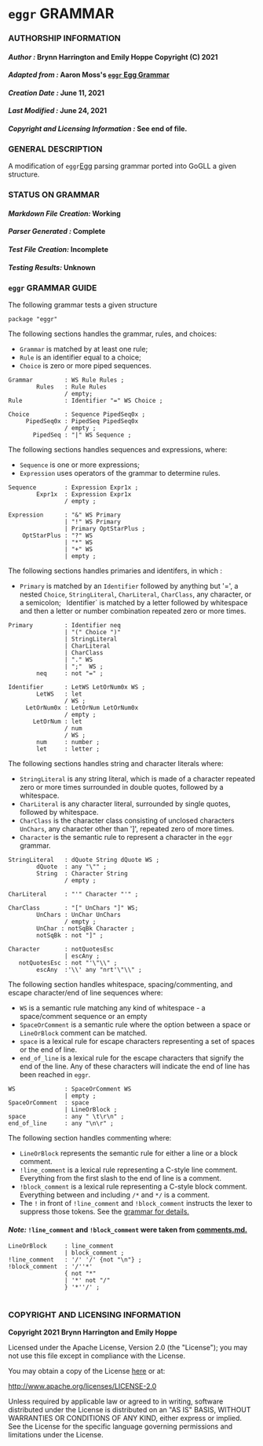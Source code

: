 # **`eggr` GRAMMAR**

### **AUTHORSHIP INFORMATION**
#### *Author :* Brynn Harrington and Emily Hoppe Copyright (C) 2021
#### *Adapted from :* Aaron Moss's [`eggr` Egg Grammar](https://github.com/bruceiv/egg/blob/deriv/grammars/eggr.egg)
#### *Creation Date :* June 11, 2021 
#### *Last Modified :* June 24, 2021
#### *Copyright and Licensing Information :* See end of file.

###  **GENERAL DESCRIPTION**
A modification of `eggr`[Egg](https://github.com/bruceiv/egg/blob/deriv/grammars/eggr.egg) parsing grammar ported into GoGLL a given structure.

### **STATUS ON GRAMMAR**
#### *Markdown File Creation:* Working
#### *Parser Generated :* Complete
#### *Test File Creation:* Incomplete
#### *Testing Results:* Unknown
### **`eggr` GRAMMAR GUIDE**
The following grammar tests a given structure 

```
package "eggr"
```
The following sections handles the grammar, rules, and choices:
- `Grammar` is matched by at least one rule;
- `Rule` is an identifier equal to a choice;
- `Choice` is zero or more piped sequences. 
```
Grammar         : WS Rule Rules ;
        Rules   : Rule Rules
                / empty; 
Rule            : Identifier "=" WS Choice ;

Choice          : Sequence PipedSeq0x ;
     PipedSeq0x : PipedSeq PipedSeq0x
                / empty ; 
       PipedSeq : "|" WS Sequence ;
```
The following sections handles sequences and expressions, where:
- `Sequence` is one or more expressions;
- `Expression` uses operators of the grammar to determine rules. 
```
Sequence        : Expression Expr1x ;
        Expr1x  : Expression Expr1x
                / empty ;

Expression      : "&" WS Primary 
                | "!" WS Primary 
                | Primary OptStarPlus ;                     
    OptStarPlus : "?" WS 
                | "*" WS 
                | "+" WS 
                | empty ; 
```
The following sections handles primaries and identifers, in which :
- `Primary` is matched by an `Identifier` followed by anything but '=', a nested `Choice`, `StringLiteral`, `CharLiteral`, `CharClass`, any character, or a semicolon;
` `Identifier` is matched by a letter followed by whitespace and then a letter or number combination repeated zero or more times.
```
Primary         : Identifier neq
                | "(" Choice ")"
                | StringLiteral
                | CharLiteral
                | CharClass
                | "." WS
                | ";"  WS ;
        neq     : not "=" ;

Identifier      : LetWS LetOrNum0x WS ;
        LetWS   : let
                / WS ;
     LetOrNum0x : LetOrNum LetOrNum0x
                / empty ;     
       LetOrNum : let
                / num
                / WS ;
        num     : number ;
        let     : letter ;
```
The following sections handles string and character literals where:
- `StringLiteral` is any string literal, which is made of a character repeated zero or more times surrounded in double quotes, followed by a whitespace. 
- `CharLiteral` is any character literal, surrounded by single quotes, followed by whitespace.
- `CharClass` is the character class consisting of unclosed characters `UnChars`, any character other than ']', repeated zero of more times. 
- `Character` is the semantic rule to represent a character in the `eggr` grammar. 
```
StringLiteral   : dQuote String dQuote WS ;
        dQuote  : any "\"" ;
        String  : Character String
                / empty ;

CharLiteral     : "'" Character "'" ;

CharClass       : "[" UnChars "]" WS;
        UnChars : UnChar UnChars 
                / empty ;
        UnChar : notSqBk Character ;
        notSqBk : not "]" ;

Character       : notQuotesEsc
                | escAny ;  
   notQuotesEsc : not "'\"\\" ;
        escAny  :'\\' any "nrt'\"\\" ;        
```
The following section handles whitespace, spacing/commenting, and escape character/end of line sequences where: 
- `WS` is a semantic rule matching any kind of whitespace - a space/comment sequence or an empty
- `SpaceOrComment` is a semantic rule where the option between a space or `LineOrBlock` comment can be matched. 
- `space` is a lexical rule for escape characters representing a set of spaces or the end of line.
- `end_of_line` is a lexical rule for the escape characters that signify the end of the line. Any of these characters will indicate the end of line has been reached in `eggr`. 
```
WS              : SpaceOrComment WS
                | empty ;
SpaceOrComment  : space
                | LineOrBlock ;
space           : any " \t\r\n" ;
end_of_line     : any "\n\r" ;  
```
The following section handles commenting where:
- `LineOrBlock` represents the semantic rule for either a line or a block comment. 
- `!line_comment` is a lexical rule representing a C-style line comment. Everything from the first slash to the end of line is a comment. 
- `!block_comment` is a lexical rule representing a C-style block comment. Everything between and including `/*` and `*/` is a comment. 
- The `!` in front of `!line_comment` and `!block_comment` instructs the lexer to suppress those tokens. See the [grammar for details.](../../gogll.md) 
#### *Note:* `!line_comment` and `!block_comment` were taken from [comments.md.](https://github.com/bruceiv/pegll/tree/main/examples/comments) 
```
LineOrBlock     : line_comment 
                | block_comment ;
!line_comment   : '/' '/' {not "\n"} ;
!block_comment  : '/''*' 
                { not "*" 
                | '*' not "/" 
                } '*''/' ;
```
#
### **COPYRIGHT AND LICENSING INFORMATION**
**Copyright 2021 Brynn Harrington and Emily Hoppe**

Licensed under the Apache License, Version 2.0 (the "License"); you may not use this file except in compliance with the License.

You may obtain a copy of the License [here](http://www.apache.org/licenses/LICENSE-2.0) or at:

http://www.apache.org/licenses/LICENSE-2.0

Unless required by applicable law or agreed to in writing, software distributed under the License is distributed on an "AS IS" BASIS, WITHOUT WARRANTIES OR CONDITIONS OF ANY KIND, either express or implied. See the License for the specific language governing permissions and limitations under the License.